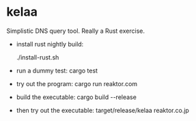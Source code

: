 
kelaa
=====

Simplistic DNS query tool.
Really a Rust exercise.

* install rust nightly build: 

    ./install-rust.sh

* run a dummy test: cargo test
* try out the program: cargo run reaktor.com
* build the executable: cargo build --release
* then try out the executable: target/release/kelaa reaktor.co.jp

